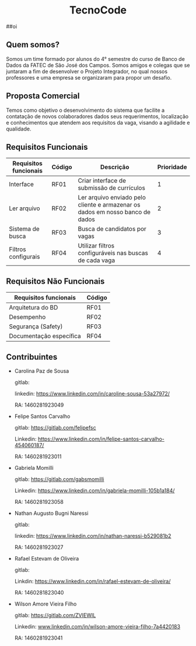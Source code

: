 <h1 align="center">TecnoCode</h1>

##oi

## Quem somos?
Somos um time formado por alunos do 4° semestre do curso de Banco de Dados da FATEC de São José dos Campos. Somos amigos e colegas que se juntaram a fim de desenvolver o Projeto Integrador, no qual nossos professores e uma empresa se organizaram para propor um desafio.

## Proposta Comercial
Temos como objetivo o desenvolvimento do sistema que facilite a contatação de novos colaboradores dados seus requerimentos, localização e conhecimentos que atendem aos requisitos da vaga, visando a agilidade e qualidade.

## Requisitos Funcionais

| Requisitos funcionais             |  Código |              Descrição                                                                                                                                     |Prioridade|
| ----------------------------------|---------| ------------------------------------------------------------------------------------------------------------------------------------------------------------------------------------|----------|
|Interface              |RF01     |Criar interface de submissão de currículos|    1     |
|Ler arquivo                  |RF02     |Ler arquivo enviado pelo cliente e armazenar os dados em nosso banco de dados|    2     |
|Sistema de busca         |RF03     |Busca de candidatos por vagas                                           |    3     |   
|Filtros configurais                     |RF04     |Utilizar filtros configuráveis nas buscas de cada vaga                                                              |    4     |            

## Requisitos Não Funcionais

| Requisitos funcionais             |  Código |                                                                                                                                    
| ----------------------------------|---------|
|Arquitetura do BD             |RF01     |
|Desempenho                |RF02     |
|Segurança (Safety)         |RF03     |
|Documentação específica                     |RF04     |  

## Contribuintes

- Carolina Paz de Sousa

    gitlab:

    linkedin: https://www.linkedin.com/in/caroline-sousa-53a27972/

    RA: 1460281923049


- Felipe Santos Carvalho

    gitlab: https://gitlab.com/felipefsc

    Linkedin: https://www.linkedin.com/in/felipe-santos-carvalho-454060187/

    RA: 1460281923011


- Gabriela Momilli

    gitlab: https://gitlab.com/gabsmomilli

    Linkedin: https://www.linkedin.com/in/gabriela-momilli-105b1a184/

    RA: 1460281923058


- Nathan Augusto Bugni Naressi

    gitlab:

    linkedin: https://www.linkedin.com/in/nathan-naressi-b529081b2

    RA: 1460281923027


- Rafael Estevam de Oliveira

    gitlab:

    Linkdin: https://www.linkedin.com/in/rafael-estevam-de-oliveira/

    RA: 1460281823040


- Wilson Amore Vieira Filho

    gitlab: https://gitlab.com/ZVIEWIL

    Linkedin: www.linkedin.com/in/wilson-amore-vieira-filho-7a4420183

    RA: 1460281923041



